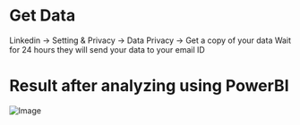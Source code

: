 # Get Data
Linkedin -> Setting & Privacy -> Data Privacy -> Get a copy of your data
Wait for 24 hours they will send your data to your email ID

# Result after analyzing using PowerBI
![Image](https://github.com/HarshBathia/Analysis/edit/master/PowerBI/LinkedinProfileAnalysis/Capture.PNG?raw=true)

